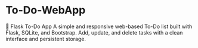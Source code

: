 # To-Do-WebApp
📝 Flask To-Do App A simple and responsive web-based To-Do list built with Flask, SQLite, and Bootstrap. Add, update, and delete tasks with a clean interface and persistent storage.
